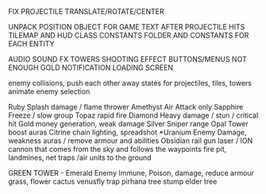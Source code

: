FIX PROJECTILE TRANSLATE/ROTATE/CENTER

UNPACK POSITION OBJECT FOR GAME TEXT AFTER PROJECTILE HITS
TILEMAP AND HUD CLASS
CONSTANTS FOLDER AND CONSTANTS FOR EACH ENTITY

AUDIO SOUND FX
TOWERS SHOOTING EFFECT
BUTTONS/MENUS
NOT ENOUGH GOLD NOTIFICATION
LOADING SCREEN

enemy collisions, push each other away
states for projectiles, tiles, towers
animate enemy selection

Ruby		Splash damage / flame thrower
Amethyst  	Air Attack only
Sapphire	Freeze / slow group 
Topaz 		rapid fire
Diamond		Heavy damage / stun / critical hit 
Gold 		money generation, weak damage
Silver		Sniper range
Opal		Tower boost auras
Citrine     chain lighting, spreadshot
*Uranium	Enemy Damage, weakness auras / remove armour and abilities
Obsidian	rail gun laser / ION cannon that comes from the sky and follows the waypoints
fire pit, landmines, net traps /air units to the ground



GREEN TOWER - Emerald Enemy Immune, Poison, damage, reduce armour
grass,
flower
cactus
venusfly trap
pirhana
tree stump
elder tree